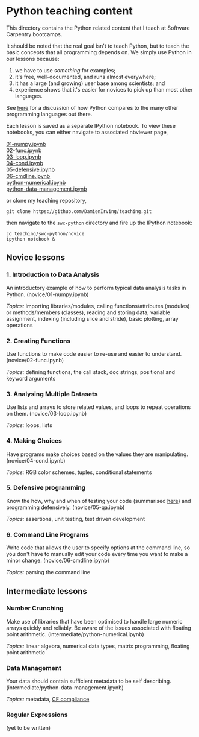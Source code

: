 Python teaching content
=======================

This directory contains the Python related content that I teach at Software Carpentry 
bootcamps. 

It should be noted that the real goal isn't to teach Python, but to teach the basic 
concepts that all programming depends on. We simply use Python in our lessons because:

1.  we have to use *something* for examples;
2.  it's free, well-documented, and runs almost everywhere;
3.  it has a large (and growing) user base among scientists; and
4.  experience shows that it's easier for novices to pick up than most other languages.

See [here](http://drclimate.wordpress.com/2013/06/11/picking-the-right-programming-language/) for a discussion
of how Python compares to the many other programming languages out there.

Each lesson is saved as a separate IPython notebook. To view these notebooks, you can 
either navigate to associated nbviewer page, 

[01-numpy.ipynb](http://nbviewer.ipython.org/7572409)  
[02-func.ipynb](http://nbviewer.ipython.org/7572464)  
[03-loop.ipynb](http://nbviewer.ipython.org/7572490)  
[04-cond.ipynb](http://nbviewer.ipython.org/7572504)  
[05-defensive.ipynb](http://nbviewer.ipython.org/7572521)  
[06-cmdline.ipynb](http://nbviewer.ipython.org/7572536)  
[python-numerical.ipynb](http://nbviewer.ipython.org/7572558)  
[python-data-management.ipynb](http://nbviewer.ipython.org/7572585)

or clone my teaching repository,

    git clone https://github.com/DamienIrving/teaching.git

then navigate to the `swc-python` directory and fire up the IPython notebook:

    cd teaching/swc-python/novice
    ipython notebook &


## Novice lessons

### 1. Introduction to Data Analysis

An introductory example of how to perform typical data analysis tasks in Python. 
(novice/01-numpy.ipynb)

*Topics:* importing libraries/modules, calling functions/attributes (modules) or 
methods/members (classes), reading and storing data, variable assignment, indexing 
(including slice and stride), basic plotting, array operations
  
  
### 2. Creating Functions

Use functions to make code easier to re-use and easier to understand. 
(novice/02-func.ipynb) 

*Topics:* defining functions, the call stack, doc strings, positional and keyword arguments 
  

### 3. Analysing Multiple Datasets

Use lists and arrays to store related values, and loops to repeat operations on them. 
(novice/03-loop.ipynb)

*Topics:* loops, lists
  

### 4. Making Choices 

Have programs make choices based on the values they are manipulating. 
(novice/04-cond.ipynb) 

*Topics:* RGB color schemes, tuples, conditional statements
  

### 5. Defensive programming

Know the how, why and when of testing your code (summarised 
[here](http://drclimate.wordpress.com/2013/10/10/testing-your-code/)) and programming 
defensively. (novice/05-qa.ipynb)

*Topics:* assertions, unit testing, test driven development
  

### 6. Command Line Programs

Write code that allows the user to specify options at the command line, so you don't have 
to manually edit your code every time you want to make a minor change. 
(novice/06-cmdline.ipynb)

*Topics:* parsing the command line


## Intermediate lessons
  
### Number Crunching 

Make use of libraries that have been optimised to handle large numeric arrays quickly and reliably.
Be aware of the issues associated with floating point arithmetic. 
(intermediate/python-numerical.ipynb)

*Topics:* linear algebra, numerical data types, matrix programming, floating point arithmetic


### Data Management

Your data should contain sufficient metadata to be self describing. 
(intermediate/python-data-management.ipynb)

*Topics:* metadata, [CF compliance](http://drclimate.wordpress.com/2013/02/25/are-you-cf-compliant/)  


### Regular Expressions

(yet to be written)
